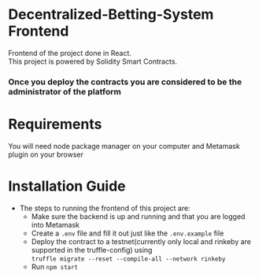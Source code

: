 # Decentralized-Betting-System Frontend
Frontend of the project done in React. <br>
This project is powered by Solidity Smart Contracts.

### Once you deploy the contracts you are considered to be the administrator of the platform

# Requirements

You will need node package manager on your computer and Metamask plugin on your browser

# Installation Guide

* The steps to running the frontend of this project are:
  * Make sure the backend is up and running and that you are logged into Metamask
  * Create a `.env` file and fill it out just like the `.env.example` file
  * Deploy the contract to a testnet(currently only local and rinkeby are supported in the truffle-config) using <br> `truffle migrate --reset --compile-all --network rinkeby`
  * Run `npm start`

